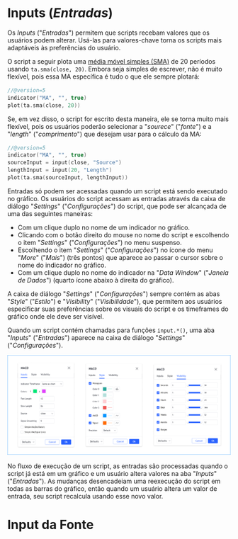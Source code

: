 
# Inputs (_Entradas_)

Os _Inputs_ ("_Entradas_") permitem que scripts recebam valores que os usuários podem alterar. Usá-las para valores-chave torna os scripts mais adaptáveis às preferências do usuário.

O script a seguir plota uma [média móvel simples (SMA)](https://br.tradingview.com/support/solutions/43000502589) de 20 períodos usando `ta.sma(close, 20)`. Embora seja simples de escrever, não é muito flexível, pois essa MA específica é tudo o que ele sempre plotará:

```c
//@version=5
indicator("MA", "", true)
plot(ta.sma(close, 20))
```

Se, em vez disso, o script for escrito desta maneira, ele se torna muito mais flexível, pois os usuários poderão selecionar a "_sourece_" ("_fonte_") e a "_length_" ("_comprimento_") que desejam usar para o cálculo da MA:

```c
//@version=5
indicator("MA", "", true)
sourceInput = input(close, "Source")
lengthInput = input(20, "Length")
plot(ta.sma(sourceInput, lengthInput))
```

Entradas só podem ser acessadas quando um script está sendo executado no gráfico. Os usuários do script acessam as entradas através da caixa de diálogo "_Settings_" ("_Configurações_") do script, que pode ser alcançada de uma das seguintes maneiras:

- Com um clique duplo no nome de um indicador no gráfico.
- Clicando com o botão direito do mouse no nome do script e escolhendo o item "_Settings_" ("_Configurações_") no menu suspenso.
- Escolhendo o item "_Settings_" ("_Configurações_") no ícone do menu "_More_" ("_Mais_") (três pontos) que aparece ao passar o cursor sobre o nome do indicador no gráfico.
- Com um clique duplo no nome do indicador na "_Data Window_" ("_Janela de Dados_") (quarto ícone abaixo à direita do gráfico).

A caixa de diálogo "_Settings_" ("_Configurações_") sempre contém as abas "_Style_" ("_Estilo_") e "_Visibility_" ("_Visibilidade_"), que permitem aos usuários especificar suas preferências sobre os visuais do script e os timeframes do gráfico onde ele deve ser visível.

Quando um script contém chamadas para funções `input.*()`, uma aba "_Inputs_" ("_Entradas_") aparece na caixa de diálogo "_Settings_" ("_Configurações_").

![Inputs](./imgs/Inputs-Introduction-1.png)

No fluxo de execução de um script, as entradas são processadas quando o script já está em um gráfico e um usuário altera valores na aba "_Inputs_" ("_Entradas_"). As mudanças desencadeiam uma reexecução do script em todas as barras do gráfico, então quando um usuário altera um valor de entrada, seu script recalcula usando esse novo valor.

# Input da Fonte
